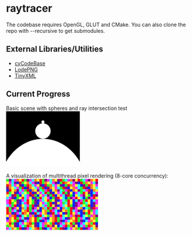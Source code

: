 # raytracer

The codebase requires OpenGL, GLUT and CMake.
You can also clone the repo with --recursive to get submodules.

## External Libraries/Utilities
- [cyCodeBase](https://github.com/cemyuksel/cyCodeBase/tree/5b909ced22ea2d106e8d4ecc6a1ab90ab29b7c8c)
- [LodePNG](https://github.com/lvandeve/lodepng/tree/3d639635bb1b00ef21d11ce478373991c3eca1d5)
- [TinyXML](https://github.com/leethomason/tinyxml2/tree/ff61650517cc32d524689366f977716e73d4f924)


## Current Progress



Basic scene with spheres and ray intersection test
<img src="./img/SphereRayBasic.png" width=40% height=40%>

A visualization of multithread pixel rendering (8-core concurrency):
<img src="./img/multithreadVis.png" width=50% height=50%>
